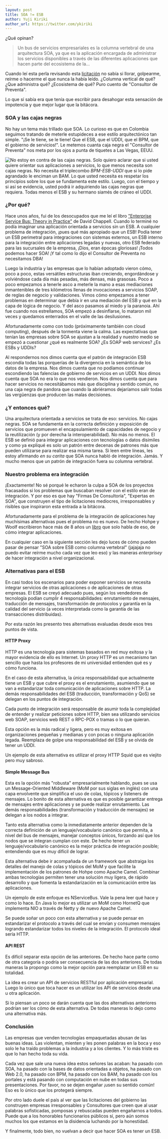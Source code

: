 ```yaml
---
layout: post
title: SOA != ESB
author: Yuji Kiriki
author_url: https://twitter.com/ykiriki
---
```

¿Qué opinan?

>Un bus de servicios empresariales es la columna vertebral de una arquitectura SOA, ya que es la aplicación encargada de administrar los servicios disponibles a través de las diferentes aplicaciones que hacen parte del ecosistema de la...

Cuando leí esta perla revisando esta [licitación](https://www.contratos.gov.co/archivospuc1/2011/DA/103002002/11-15-461398/DA_PROCESO_11-15-461398_103002002_2372832.pdf) no sabía si llorar, golpearme, reírme o hacerme el que nunca la había leído. ¿Columna vertical de qué? ¿Que administra qué? ¿Ecosistema de qué? Puro cuento de "Consultor de Preventa".

Lo que sí sabía era que tenía que escribir para desahogar esta sensación de impotencia y que mejor lugar que la bitácora.

### SOA y las cajas negras

No hay un tema más trillado que SOA. Lo curioso es que en Colombia seguimos tratando de meterle estupideces a ese estilo arquitectónico tan simple. "¡Se le tiene, se le tiene! Que el ESB, que el UDDI, que el BPM, que el gobierno de servicios!". Le metemos cuanta caja negra el "Consultor de Preventa" nos meta por los ojos a punta de tiquetes a Las Vegas, EEUU.

<img style="float:left" src="../../../imgs/combo.jpg"/>

No estoy en contra de las cajas negras. Solo quiero aclarar que si usted quiere orientar sus aplicaciones a servicios, lo que menos necesita son cajas negras. No necesita el triplecombo *BPM-ESB-UDDI* que si lo pide agrandado le enciman un BAM. Lo que usted necesita es respetar los principios sobre los que se fundamenta este estilo. Luego, con el tiempo y si así se evidencia, usted podrá ir adquiriendo las cajas negras que requiera. Todas menos el ESB y su hermano siamés de cráneo el UDDI.

### ¿Por qué?

Hace unos años, fui de los desocupados que me leí el libro ["Enterprise Service Bus: Theory in Practice"](http://goo.gl/tIJTG) de David Chappell. Cuando lo terminé no podía imaginar una aplicación orientada a servicios sin un ESB. A cualquier problema de integración, ¡pues qué más apropiado que un ESB! Podía tener un ESB perimetral para integraciones con sistemas externos, un ESB interno para la integración entre aplicaciones legadas y nuevas, otro ESB federado para las sucursales de la empresa, ¡Dios, eran épocas gloriosas! ¡Todos podemos hacer SOA! ¡Y tal como lo dijo el Consultor de Preventa no necesitamos DBA!

Luego la industria y las empresas que lo habían adoptado vieron cómo, poco a poco, estas versátiles estructuras iban creciendo, engordándose y volviéndose cada día más pesadas, más densas, más grasosas. Poco a poco empezamos a tenerle asco a meterle la mano a esas mediaciones inmantenibles de tres kilómetros llenas de invocaciones a servicios SOAP, de reglas de negocio y validaciones. Vimos cómo empezamos a tener problemas en determinar que debía ir en una mediación del ESB y qué en la capa de lógica de negocio. Y del asco pasamos al miedo y la paranoia. Ahí fue cuando nos estrellamos, SOA empezó a desinflarse, lo mataron mil veces y quedamos enterrados en el valle de las desilusiones.

Afortunadamente como con todo (próximamente también con cloud computing), después de la tormenta viene la calma. Las expectativas que tenían las empresas sobre SOA se ajustan a la realidad y nuestro medio se empezó a cuestionar ¿qué es realmente SOA? ¿Es SOAP web services? ¿Es ESBs y UDDIs?

Al respondernos nos dimos cuenta que el patrón de integración ESB escondía todas las porquerías de la divergencia en la semántica de los datos de la empresa. Nos dimos cuenta que no podíamos continuar escondiendo las falencias de gobierno de servicios en un UDDI. Nos dimos cuenta que SOA no era lo que nos vendieron. Nos dimos cuenta que para hacer servicios no necesitábamos más que disciplina y sentido común, no una caja negra de pandora que cuando la abriéramos dejaríamos salir todas las vergüenzas que producen las malas decisiones.

### ¿Y entonces qué?
Una arquitectura orientada a servicios se trata de eso: servicios. No cajas negras. SOA se fundamenta en la correcta definición y exposición de servicios que promueven el encapsulamiento de capacidades de negocio y la reutilización (y por derecha la interoperabilidad). No más no menos. El ESB se definió para integrar aplicaciones con tecnologías o datos disimiles y como ya expliqué es solo un patrón entre decenas de patrones más que pueden utilizarse para realizar esa misma tarea. Si leen entre líneas, les estoy afirmando _en su carita_ que SOA nunca habló de integración. Jamás. Y mucho menos que un patrón de integración fuera su columna vertebral.

### Nuestro problema era integración

¡Exactamente! No sé porqué le echaron la culpa a SOA de los proyectos fracasados si los problemas que buscaban resolver con el estilo eran de integración. Y por eso es que hay "Firmas De Consultoría", "Expertas en SOA", que construyen el tipo de licitaciones mediocres, irresponsables y risibles que inspiraron esta entrada a la bitácora.

Afortunadamente para el problema de la integración de aplicaciones hay muchísimas alternativas pues el problema no es nuevo. De hecho Hohpe y Woolf escribieron hace más de 8 años un [libro](http://goo.gl/ABfJ3) que solo habla de eso, de cómo integrar aplicaciones.

En cualquier caso en la siguiente sección les dejo luces de cómo pueden pasar de pensar "SOA sobre ESB como columna vertebral" (jajajaja no puedo evitar reírme mucho cada vez que leo eso) y las maneras _enterprisey_ de hacer integración a nivel organizacional.

### Alternativas para el ESB

En casi todos los escenarios para poder exponer servicios se necesita integrar servicios de otras aplicaciones o de aplicaciones de otras empresas. El ESB se creyó adecuado pues, según los vendedores de tecnología podían cumplir 4 responsabilidades: enrutamiento de mensajes, traducción de mensajes, transformación de protocolos y garantía en la calidad del servicio (a veces interpretada como la garantía de las transacciones distribuidas).

Por esta razón les presento tres alternativas evaluadas desde esos tres puntos de vista.

#### HTTP Proxy
HTTP es una tecnología para sistemas basados en red muy exitosa y la mayor evidencia de ello es Internet. Un proxy HTTP es un mecanismo tan sencillo que hasta los profesores de mi universidad entienden qué es y cómo funciona.

En el caso de esta alternativa, la única responsabilidad que actualmente tiene un ESB y que cubre el proxy es el enrutamiento, asumiendo que se van a estandarizar toda comunicación de aplicaciones sobre HTTP. La demás responsabilidades del ESB (traducción, transformación y QoS) se delegan en los puntos de integración.

Cada punto de integración será responsable de asumir toda la complejidad de entender y realizar peticiones sobre HTTP, bien sea utilizando servicios web SOAP, servicios web REST o RPC-POX o tramas o lo que quieran.

Esta opción es la más radical y ligera, pero es muy exitosa en organizaciones pequeñas y medianas y con pocas o ninguna aplicación legada. Reemplaza de golpe una responsabilidad del ESB y se olvida de tener un UDDI.

Un ejemplo de esta alternativa es utilizar el proxy HTTP Squid que es viejito pero muy sabroso.

#### Simple Message Bus
Esta es la opción más "robusta" empresarialmente hablando, pues se usa un Message-Oriented Middleware (MoM por sus siglas en inglés) con una capa envolvente que simplifica el uso de colas, tópicos y listeners de mensajes. Lo bonito de esta alternativa es que es posible garantizar entrega de mensajes entre aplicaciones y se puede realizar enrutamiento. Las demás responsabilidades (transformación y traducción de mensajes) se delegan a los nodos a integrar.

Tanto esta alternativa como la inmediatamente anterior dependen de la correcta definición de un lenguaje/vocabulario canónico que permita, a nivel del bus de mensajes, manejar conceptos únicos, forzando así que los nodos que se integran cumplan con este. De hecho tener un lenguaje/vocabulario canónico es la mejor práctica de integración posible; entendiendo que es muy difícil de lograr.

Esta alternativa debe ir acompañada de un framework que abstraiga los detalles del manejo de colas y tópicos del MoM y que facilite la implementación de los patrones de Hohpe como Apache Camel. Combinar ambas tecnologías permiten tener una solución muy ligera, de rápido desarrollo y que fomenta la estandarización en la comunicación entre las aplicaciones.

Un ejemplo de este enfoque es NServiceBus. Vale la pena leer qué hace y como lo hace. En Java lo mejor es utilizar un MoM como HornetQ que implementa NIO a través de Netty y de nuevo Apache Camel.

Se puede soñar un poco con esta alternativa y se puede pensar en estandarizar el protocolo a través del cual se envían y consumen mensajes logrando estandarizar todos los niveles de la integración. El protocolo ideal sería HTTP.

#### API REST

Es difícil separar esta opción de las anteriores. De hecho hace parte como de otra categoría o podría ser consecuencia de las dos anteriores. De todas maneras la propongo como la mejor opción para reemplazar un ESB en su totalidad.

La idea es crear un API de servicios RESTful por aplicación empresarial. Luego lo único que toca hacer es un utilizar los API de servicios desde una u otra aplicación.

Si lo piensan un poco se darán cuenta que las dos alternativas anteriores podrían ser los cómo de esta alternativa. De todas maneras lo dejo como una alternativa más.

### Conclusión

Las empresas que venden tecnologías empaquetadas abusan de las buenas ideas. Las violentan, mienten y les ponen palabras en la boca y eso solo le ha traído problemas a la industria y a los clientes. Y lo más triste es que lo han hecho toda su vida.

Cada vez que sale una nueva idea estos señores las acaban: ha pasado con SOA, ha pasado con la bases de datos orientadas a objetos, ha pasado con Web 2.0, ha pasado con BPM, ha pasado con los BAM, ha pasado con los portales y está pasando con computación en nube en todas sus presentaciones. Por favor, no se dejen engañar ¡usen su sentido común! Eso es lo único que los protegerá siempre.

Por otro lado duele el país al ver que las licitaciones del gobierno las construyen empresas irresponsables y Consultores que creen que al usar palabras sofisticadas, pomposas y rebuscadas pueden engañarnos a todos. Puede que a los honorables funcionarios públicos sí, pero aún somos muchos los que estamos en la disidencia luchando por la honestidad.

Y finalmente, todo bien, no vuelvan a decir que hacer SOA es tener un ESB.

